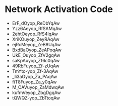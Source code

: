 # Network Activation Code
* ErF_dOyop_ReDbYqAw
* Yzz6Aeyop_RfSAMqAw
* 2ehtOeyop_RfS4IqAw
* XriKOuyop_ZeyRAqAw
* ejRcMeyop_ZeB8UqAw
* BxdBaOyop_ZeAPoqAw
* UkE_Ouyop_ZfV2gqAw
* saKpAuyop_Zf6c0qAw
* 49RbFuyop_Zf-zUqAw
* TmYtc-yop_Zf-3AqAw
* _Ii3aOyop_Za_PAqAw
* fiT8Fuyop_Za_y0qAw
* M_OAVuyop_ZaMdwqAw
* kufmVeyop_ZbgDgqAw
* tQWQZ-yop_ZbTtoqAw